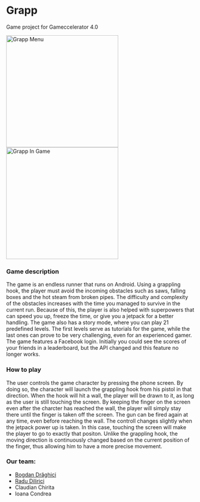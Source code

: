 # Grapp
Game project for Gameccelerator 4.0

<!-- [Grapp Menu](https://user-images.githubusercontent.com/27884873/71326941-66a1c580-250a-11ea-8e00-0d3e0726edaf.jpg =250x) -->
<div dispay="flex" flex-direction="row">
  <img src="https://user-images.githubusercontent.com/27884873/71326941-66a1c580-250a-11ea-8e00-0d3e0726edaf.jpg" alt="Grapp Menu" width="300"/>
  <img src="https://user-images.githubusercontent.com/27884873/71327017-a321f100-250b-11ea-8223-2d092c6dbde2.jpg" alt="Grapp In Game" width="300"/>
</div>

### Game description
The game is an endless runner that runs on Android. Using a grappling hook, the player must avoid the incoming obstacles such as saws, falling boxes and the hot steam from broken pipes. The difficulty and complexity of the obstacles increases with the time you managed to survive in the current run. Because of this, the player is also helped with superpowers that can speed you up, freeze the time, or give you a jetpack for a better handling.
The game also has a story mode, where you can play 21 predefined levels. The first levels serve as tutorials for the game, while the last ones can prove to be very challenging, even for an experienced gamer.
The game features a Facebook login. Initially you could see the scores of your friends in a leaderboard, but the API changed and this feature no longer works. 

### How to play
The user controls the game character by pressing the phone screen. By doing so, the character will launch the grappling hook from his pistol in that direction. When the hook will hit a wall, the player will be drawn to it, as long as the user is still touching the screen. By keeping the finger on the screen even after the charcter has reached the wall, the player will simply stay there until the finger is taken off the screen. The gun can be fired again at any time, even before reaching the wall.
The controll changes slightly when the jetpack power up is taken. In this case, touching the screen will make the player to go to exactly that positon. Unlike the grappling hook, the moving direction is continuously changed based on the current position of the finger, thus allowing him to have a more precise movement.

### Our team:
- [Bogdan Drăghici](https://github.com/Bogdanull)
- [Radu Dilirici](https://github.com/radudilirici)
- Claudian Chirita
- Ioana Condrea
